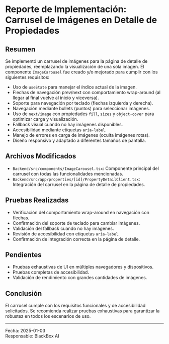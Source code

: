# Reporte de Implementación: Carrusel de Imágenes en Detalle de Propiedades

## Resumen
Se implementó un carrusel de imágenes para la página de detalle de propiedades, reemplazando la visualización de una sola imagen. El componente `ImageCarousel` fue creado y/o mejorado para cumplir con los siguientes requisitos:

- Uso de `useState` para manejar el índice actual de la imagen.
- Flechas de navegación prev/next con comportamiento wrap-around (al llegar al final vuelve al inicio y viceversa).
- Soporte para navegación por teclado (flechas izquierda y derecha).
- Navegación mediante bullets (puntos) para seleccionar imágenes.
- Uso de `next/image` con propiedades `fill`, `sizes` y `object-cover` para optimizar carga y visualización.
- Fallback visual cuando no hay imágenes disponibles.
- Accesibilidad mediante etiquetas `aria-label`.
- Manejo de errores en carga de imágenes (oculta imágenes rotas).
- Diseño responsivo y adaptado a diferentes tamaños de pantalla.

## Archivos Modificados
- `Backend/src/components/ImageCarousel.tsx`: Componente principal del carrusel con todas las funcionalidades mencionadas.
- `Backend/src/app/properties/[id]/PropertyDetailClient.tsx`: Integración del carrusel en la página de detalle de propiedades.

## Pruebas Realizadas
- Verificación del comportamiento wrap-around en navegación con flechas.
- Confirmación del soporte de teclado para cambiar imágenes.
- Validación del fallback cuando no hay imágenes.
- Revisión de accesibilidad con etiquetas `aria-label`.
- Confirmación de integración correcta en la página de detalle.

## Pendientes
- Pruebas exhaustivas de UI en múltiples navegadores y dispositivos.
- Pruebas completas de accesibilidad.
- Validación de rendimiento con grandes cantidades de imágenes.

## Conclusión
El carrusel cumple con los requisitos funcionales y de accesibilidad solicitados. Se recomienda realizar pruebas exhaustivas para garantizar la robustez en todos los escenarios de uso.

---

Fecha: 2025-01-03  
Responsable: BlackBox AI
